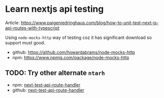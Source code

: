 # Learn nextjs api testing

Article: https://www.paigeniedringhaus.com/blog/how-to-unit-test-next-js-api-routes-with-typescript

Using `node-mocks-http` way of testing coz it has significant download so support must good.

- github: https://github.com/howardabrams/node-mocks-http
- npm: https://www.npmjs.com/package/node-mocks-http

## TODO: Try other alternate `ntarh`

- npm: [next-test-api-route-handler](https://www.npmjs.com/package/next-test-api-route-handler)
- github: [next-test-api-route-handler](https://github.com/Xunnamius/next-test-api-route-handler)

